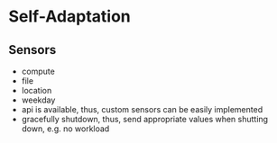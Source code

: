# Self-Adaptation

## Sensors

- compute
- file
- location
- weekday
- api is available, thus, custom sensors can be easily implemented
- gracefully shutdown, thus, send appropriate values when shutting down, e.g. no workload